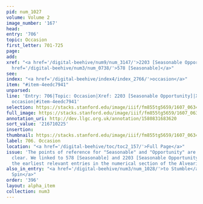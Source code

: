 ```yaml
---
pid: num_1027
volume: Volume 2
image_number: '167'
head:
entry: '706'
topic: Occasion
first_letter: 701-725
page:
add:
xref: "<a href='/digital-beehive/num9/num_3147/'>2203 [Seasonable Opportunity]</a>|<a
  href='/digital-beehive/num3/num_0738/'>578 [Seasonable]</a>"
see:
index: "<a href='/digital-beehive/index4/index_2766/'>occasion</a>"
item: "#item-4eedc7941"
unparsed:
line: 'Entry: 706|Topic: Occasion|Xref: 2203 [Seasonable Opportunity]|Xref: 578 [Seasonable]|Index:
  occasion|#item-4eedc7941'
selection: https://stacks.stanford.edu/image/iiif/fm855tg5659/1607_0634/353,225,2901,628/full/0/default.jpg
full_image: https://stacks.stanford.edu/image/iiif/fm855tg5659/1607_0634/full/full/0/default.jpg
annotation_uri: http://dev.llgc.org.uk/annotation/1580831683620
sort_value: '216710225'
insertion:
thumbnail: https://stacks.stanford.edu/image/iiif/fm855tg5659/1607_0634/353,225,600,180/250,/0/default.jpg
label: 706. Occasion
location: "<a href='/digital-beehive/toc/toc2_157/'>Full Page</a>"
issue: 'The points of reference for "Seasonable" and "Opportunity" are not entirely
  clear. We linked to 578 [Seasonable] and 2203 [Seasonable Opportunity], which are
  the earliest relevant entries in the numerical section of the Alvearium. '
also_in_entry: "<a href='/digital-beehive/num3/num_1028/'>to Stumble</a>|<a href='/digital-beehive/num3/num_1029/'>To
  Spin</a>"
order: '396'
layout: alpha_item
collection: num3
---
```

